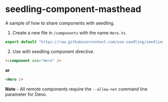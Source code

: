 # seedling-component-masthead

A sample of how to share components with seedling.

1. Create a new file in `/components` with the name `Hero.ts`.

```ts
export default "https://raw.githubusercontent.com/use-seedling/seedling-component-masthead/master/index.html";
```

2. Use with seedling component directive.

```html
<:component use="Hero" />
```

**or**

```html
<Hero />
```

**Note** - All remote components require the `--allow-net` command line parameter for Deno.
